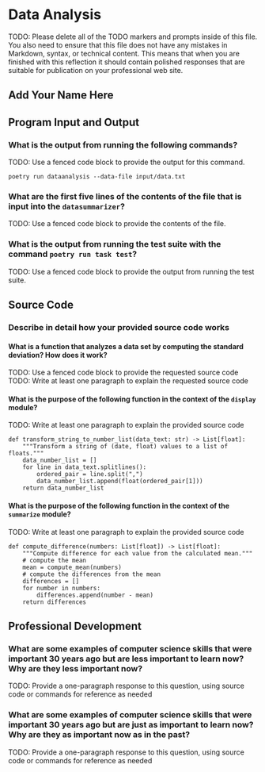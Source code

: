 # Data Analysis

TODO: Please delete all of the TODO markers and prompts inside of this file. You
also need to ensure that this file does not have any mistakes in Markdown,
syntax, or technical content. This means that when you are finished with this
reflection it should contain polished responses that are suitable for
publication on your professional web site.

## Add Your Name Here

## Program Input and Output

### What is the output from running the following commands?

TODO: Use a fenced code block to provide the output for this command.

`poetry run dataanalysis --data-file input/data.txt`

### What are the first five lines of the contents of the file that is input into the `datasummarizer`?

TODO: Use a fenced code block to provide the contents of the file.

### What is the output from running the test suite with the command `poetry run task test`?

TODO: Use a fenced code block to provide the output from running the test suite.

## Source Code

### Describe in detail how your provided source code works

#### What is a function that analyzes a data set by computing the standard deviation? How does it work?

TODO: Use a fenced code block to provide the requested source code
TODO: Write at least one paragraph to explain the requested source code

#### What is the purpose of the following function in the context of the `display` module?

TODO: Write at least one paragraph to explain the provided source code

```
def transform_string_to_number_list(data_text: str) -> List[float]:
    """Transform a string of (date, float) values to a list of floats."""
    data_number_list = []
    for line in data_text.splitlines():
        ordered_pair = line.split(",")
        data_number_list.append(float(ordered_pair[1]))
    return data_number_list
```

#### What is the purpose of the following function in the context of the `summarize` module?

TODO: Write at least one paragraph to explain the provided source code

```
def compute_difference(numbers: List[float]) -> List[float]:
    """Compute difference for each value from the calculated mean."""
    # compute the mean
    mean = compute_mean(numbers)
    # compute the differences from the mean
    differences = []
    for number in numbers:
        differences.append(number - mean)
    return differences
```

## Professional Development

### What are some examples of computer science skills that were important 30 years ago but are less important to learn now? Why are they less important now?

TODO: Provide a one-paragraph response to this question, using source code or commands for reference as needed

### What are some examples of computer science skills that were important 30 years ago but are just as important to learn now? Why are they as important now as in the past?

TODO: Provide a one-paragraph response to this question, using source code or commands for reference as needed
